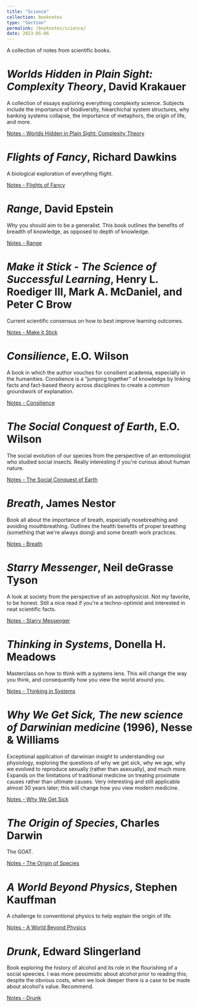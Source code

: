 ```yaml
---
title: "Science"
collection: booknotes
type: "Section"
permalink: /booknotes/science/
date: 2023-05-06
---
```


A collection of notes from scientific books.

# *Worlds Hidden in Plain Sight: Complexity Theory*, David Krakauer
A collection of essays exploring everything complexity science. Subjects include the importance of biodiversity, hiearchichal system structures, why banking systems collapse, the importance of metaphors, the origin of life, and more.

[Notes - Worlds Hidden in Plain Sight: Complexity Theory](https://john-lyne.github.io/booknotes/science/complexity)

# *Flights of Fancy*, Richard Dawkins
A biological exploration of everything flight.

[Notes - Flights of Fancy](https://john-lyne.github.io/booknotes/science/flights)

# *Range*, David Epstein
Why you should aim to be a generalist. This book outlines the benefits of breadth of knowledge, as opposed to depth of knowledge.

[Notes - Range](https://john-lyne.github.io/booknotes/science/range)

# *Make it Stick - The Science of Successful Learning*, Henry L. Roediger III, Mark A. McDaniel, and Peter C Brow
Current scientific consensus on how to best improve learning outcomes.

[Notes - Make it Stick](https://john-lyne.github.io/booknotes/science/stick)

# *Consilience*, E.O. Wilson
A book in which the author vouches for consilient academia, especially in the humanities. Consilience is a “jumping together” of knowledge by linking facts and fact-based theory across disciplines to create a common groundwork of explanation.

[Notes - Consilience](https://john-lyne.github.io/booknotes/science/consilience)

# *The Social Conquest of Earth*, E.O. Wilson
The social evolution of our species from the perspective of an entomologist who studied social insects. Really interesting if you're curious about human nature.

[Notes - The Social Conquest of Earth](https://john-lyne.github.io/booknotes/science/conquest)

# *Breath*, James Nestor
Book all about the importance of breath, especially nosebreathing and avoiding mouthbreathing. Outlines the health benefits of proper breathing (something that we're always doing) and some breath work practices.

[Notes - Breath](https://john-lyne.github.io/booknotes/science/breath)

# *Starry Messenger*, Neil deGrasse Tyson
A look at society from the perspective of an astrophysicist. Not my favorite, to be honest. Still a nice read if you're a techno-optimist and interested in neat scientific facts.

[Notes - Starry Messenger](https://john-lyne.github.io/booknotes/science/starry)

# *Thinking in Systems*, Donella H. Meadows
Masterclass on how to think with a systems lens. This will change the way you think, and consequently how you view the world around you.

[Notes - Thinking in Systems](https://john-lyne.github.io/booknotes/science/systems)

# *Why We Get Sick, The new science of Darwinian medicine* (1996), Nesse & Williams
Exceptional application of darwinian insight to understanding our physiology, exploring the questions of why we get sick, why we age, why we evolved to reproduce sexually (rather than asexually), and much more. Expands on the limitations of traditional medicine on treating proximate causes rather than ultimate causes. Very interesting and still applicable almost 30 years later; this will change how you view modern medicine.

[Notes - Why We Get Sick](https://john-lyne.github.io/booknotes/science/sick)

# *The Origin of Species*, Charles Darwin
The GOAT.

[Notes - The Origin of Species](https://john-lyne.github.io/booknotes/science/origin)

# *A World Beyond Physics*, Stephen Kauffman
A challenge to conventional physics to help explain the origin of life.

[Notes - A World Beyond Physics](https://john-lyne.github.io/booknotes/science/beyond)

# *Drunk*, Edward Slingerland
Book exploring the history of alcohol and its role in the flourishing of a social speecies. I was more pessimistic about alcohol prior to reading this; despite the obvious costs, when we look deeper there is a case to be made about alcohol's value. Recommend.

[Notes - Drunk](https://john-lyne.github.io/booknotes/science/drunk)
